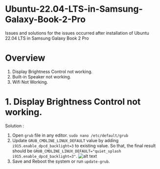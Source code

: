 # Ubuntu-22.04-LTS-in-Samsung-Galaxy-Book-2-Pro
Issues and solutions for the issues occurred after installation of Ubuntu 22.04 LTS in Samsung Galaxy Book 2 Pro

# Overview
1. Display Brightness Control not working.
2. Built-in Speaker not working.
3. Wifi Not Working.

# 1. Display Brightness Control not working.
Solution : 
1. Open `grub` file in any editor.
   ` sudo nano /etc/default/grub `
2. Update `GRUB_CMDLINE_LINUX_DEFAULT` value by adding `i915.enable_dpcd_backlight=3` to existing value.
   So that, the final result should be `GRUB_CMDLINE_LINUX_DEFAULT="quiet_splash i915.enable_dpcd_backlight=3"`.
   ![alt text]([http://url/to/img.png](https://github.com/pkshahid/Ubuntu-22.04-LTS-in-Samsung-Galaxy-Book-2-Pro/blob/main/Screenshot%20from%202023-07-28%2019-41-40.png)https://github.com/pkshahid/Ubuntu-22.04-LTS-in-Samsung-Galaxy-Book-2-Pro/blob/main/Screenshot%20from%202023-07-28%2019-41-40.png)
4. Save and Reboot the system or run `update-grub`.
